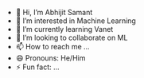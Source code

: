 - 👋 Hi, I’m Abhijit Samant
- 👀 I’m interested in Machine Learning
- 🌱 I’m currently learning Vanet
- 💞️ I’m looking to collaborate on ML
- 📫 How to reach me ...
- 😄 Pronouns: He/Him
- ⚡ Fun fact: ...

<!---
AbhijitSamant77/AbhijitSamant77 is a ✨ special ✨ repository because its `README.md` (this file) appears on your GitHub profile.
You can click the Preview link to take a look at your changes.
--->
